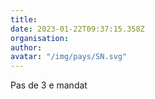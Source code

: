 ```yaml
---
title: 
date: 2023-01-22T09:37:15.358Z
organisation: 
author: 
avatar: "/img/pays/SN.svg"
---
```


Pas de 3 e mandat 
